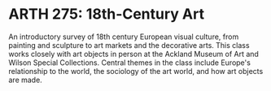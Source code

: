 # ARTH 275: 18th-Century Art

An introductory survey of 18th century European visual culture, from painting and sculpture to art markets and the decorative arts. This class works closely with art objects in person at the Ackland Museum of Art and Wilson Special Collections. Central themes in the class include Europe's relationship to the world, the sociology of the art world, and how art objects are made.